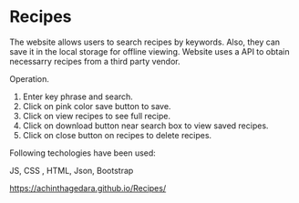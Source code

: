 # Recipes

The website allows users to search recipes by keywords. Also, they can save it in the local storage for offline viewing. Website uses a API to obtain necessarry recipes from a third party vendor.

Operation.
1) Enter key phrase and search.
2) Click on pink color save button to save.
3) Click on view recipes to see full recipe.
4) Click on download button near search box to view saved recipes.
5) Click on close button on recipes to delete recipes.


Following techologies have been used:

JS, CSS , HTML, Json, Bootstrap

 https://achinthagedara.github.io/Recipes/
